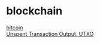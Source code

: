 # blockchain
<a href = "https://bitcoin.org/bitcoin.pdf"> bitcoin </a> <br/>
<a href = "https://smithandcrown.com/glossary/unspent-transaction-outputs-utxo/"> Unspent Transaction Output, UTXO </a>
